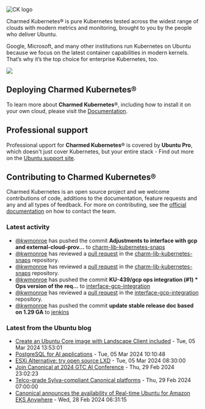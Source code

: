 ![CK logo](https://assets.ubuntu.com/v1/451d4cf4-Charmed+Kubernetes_RGB_onWhite_2022.svg)

Charmed Kubernetes® is pure Kubernetes tested across the widest range of clouds with modern metrics and monitoring, brought to you by the people who deliver Ubuntu.

Google, Microsoft, and many other institutions run Kubernetes on Ubuntu because we focus on the latest container capabilities in modern kernels. That’s why it’s the top choice for enterprise Kubernetes, too.

![](https://assets.ubuntu.com/v1/843c77b6-juju-at-a-glace.svg)

## Deploying Charmed Kubernetes®

To learn more about **Charmed Kubernetes**®, including how to install it on your own cloud, please visit the [Documentation][docs].

## Professional support

Professional upport for **Charmed Kubernetes**® is covered by **Ubuntu Pro**, which doesn't just cover Kubernetes, but your entire stack - Find out more on the [Ubuntu support site](https://ubuntu.com/support).

## Contributing to Charmed Kubernetes®

Charmed Kubernetes is an open source project and we welcome contributions of code, additions to the documentation, feature requests and any and all types of feedback. For more on contributing, see the [official documentation][get-in-touch] on how to contact the team.

<!-- LINKS -->
[docs]: https://ubuntu.com/kubernetes/docs
[get-in-touch]: https://ubuntu.com/kubernetes/docs/get-in-touch

### Latest activity

<!-- activity starts -->
 - [@kwmonroe](https://github.com/kwmonroe) has pushed the commit **Adjustments to interface with gcp and external-cloud-prov...** to [charm-lib-kubernetes-snaps](https://github.com/charmed-kubernetes/charm-lib-kubernetes-snaps)
 - [@kwmonroe](https://github.com/kwmonroe) has reviewed a [pull request](https://github.com/charmed-kubernetes/charm-lib-kubernetes-snaps/pull/15) in the [charm-lib-kubernetes-snaps](https://github.com/charmed-kubernetes/charm-lib-kubernetes-snaps) repository.
 - [@kwmonroe](https://github.com/kwmonroe) has reviewed a [pull request](https://github.com/charmed-kubernetes/charm-lib-kubernetes-snaps/pull/15) in the [charm-lib-kubernetes-snaps](https://github.com/charmed-kubernetes/charm-lib-kubernetes-snaps) repository.
 - [@kwmonroe](https://github.com/kwmonroe) has pushed the commit **KU-439/gcp ops integration (#1)  * Ops version of the req...** to [interface-gcp-integration](https://github.com/charmed-kubernetes/interface-gcp-integration)
 - [@kwmonroe](https://github.com/kwmonroe) has reviewed a [pull request](https://github.com/charmed-kubernetes/interface-gcp-integration/pull/1) in the [interface-gcp-integration](https://github.com/charmed-kubernetes/interface-gcp-integration) repository.
 - [@kwmonroe](https://github.com/kwmonroe) has pushed the commit **update stable release doc based on 1.29 GA** to [jenkins](https://github.com/charmed-kubernetes/jenkins)
<!-- activity ends -->

<!-- roadmap starts -->

<!-- roadmap ends -->

### Latest from the Ubuntu blog

<!-- blog starts -->
* [Create an Ubuntu Core image with Landscape Client included](https://ubuntu.com//blog/create-an-ubuntu-core-image-with-landscape-client-included) - Tue, 05 Mar 2024 13:53:01 
* [PostgreSQL for AI applications](https://ubuntu.com//blog/postgresql-ai-application) - Tue, 05 Mar 2024 10:10:48 
* [ESXi Alternative: try open source LXD](https://ubuntu.com//blog/esxi-alternative) - Tue, 05 Mar 2024 08:30:00 
* [Join Canonical at 2024 GTC AI Conference](https://ubuntu.com//blog/nvidia-gtc-24) - Thu, 29 Feb 2024 23:02:23 
* [Telco-grade Sylva-compliant Canonical platforms](https://ubuntu.com//blog/telco-grade-sylva-compliant-canonical-platforms) - Thu, 29 Feb 2024 07:00:00 
* [Canonical announces the availability of Real-time Ubuntu for Amazon EKS Anywhere](https://ubuntu.com//blog/real-time-ubuntu-for-amazon-eks-anywhere) - Wed, 28 Feb 2024 06:31:15 
<!-- blog ends -->

